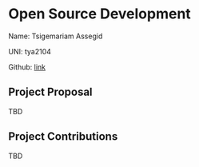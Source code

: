 # Open Source Development

Name: Tsigemariam Assegid

UNI: tya2104

Github: [link](https://github.com/tsigemariam-assegid)

## Project Proposal

TBD

## Project Contributions

TBD
